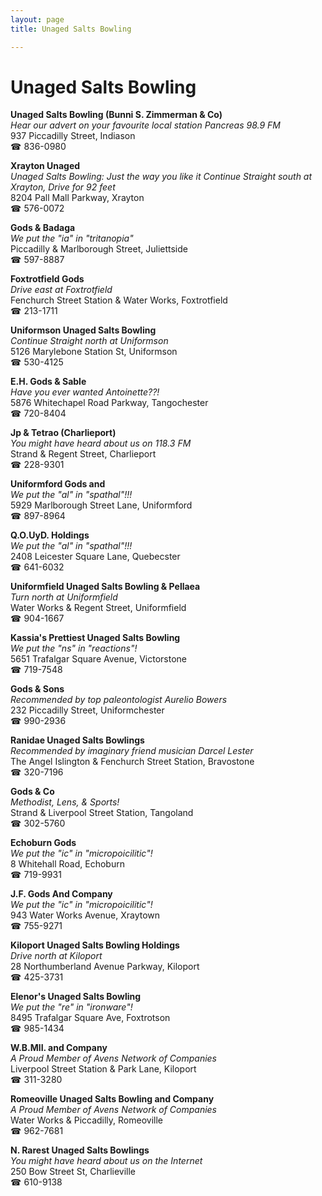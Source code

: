 ```yaml
---
layout: page 
title: Unaged Salts Bowling

---
```



# Unaged Salts Bowling


 **Unaged Salts Bowling (Bunni S. Zimmerman & Co)**  
_Hear our advert on your favourite local station Pancreas 98.9 FM_  
937 Piccadilly Street, Indiason  
☎ 836-0980

**Xrayton Unaged**  
_Unaged Salts Bowling: Just the way you like it 
Continue Straight south at Xrayton, Drive for 92 feet_  
8204 Pall Mall Parkway, Xrayton  
☎ 576-0072

**Gods & Badaga**  
_We put the "ia" in "tritanopia"_  
Piccadilly & Marlborough Street, Juliettside  
☎ 597-8887

**Foxtrotfield Gods**  
_Drive east at Foxtrotfield_  
Fenchurch Street Station & Water Works, Foxtrotfield  
☎ 213-1711

**Uniformson Unaged Salts Bowling**  
_Continue Straight north at Uniformson_  
5126 Marylebone Station St, Uniformson  
☎ 530-4125

**E.H. Gods & Sable**  
_Have you ever wanted Antoinette??!_  
5876 Whitechapel Road Parkway, Tangochester  
☎ 720-8404

**Jp & Tetrao (Charlieport)**  
_You might have heard about us on 118.3 FM_  
Strand & Regent Street, Charlieport  
☎ 228-9301

**Uniformford Gods and**  
_We put the "al" in "spathal"!!!_  
5929 Marlborough Street Lane, Uniformford  
☎ 897-8964

**Q.O.UyD. Holdings**  
_We put the "al" in "spathal"!!!_  
2408 Leicester Square Lane, Quebecster  
☎ 641-6032

**Uniformfield Unaged Salts Bowling & Pellaea**  
_Turn north at Uniformfield_  
Water Works & Regent Street, Uniformfield  
☎ 904-1667

**Kassia's Prettiest Unaged Salts Bowling**  
_We put the "ns" in "reactions"!_  
5651 Trafalgar Square Avenue, Victorstone  
☎ 719-7548

**Gods & Sons**  
_Recommended by top paleontologist Aurelio Bowers_  
232 Piccadilly Street, Uniformchester  
☎ 990-2936

**Ranidae Unaged Salts Bowlings**  
_Recommended by imaginary friend musician Darcel Lester_  
The Angel Islington & Fenchurch Street Station, Bravostone  
☎ 320-7196

**Gods & Co**  
_Methodist, Lens, & Sports!_  
Strand & Liverpool Street Station, Tangoland  
☎ 302-5760

**Echoburn Gods**  
_We put the "ic" in "micropoicilitic"!_  
8 Whitehall Road, Echoburn  
☎ 719-9931

**J.F. Gods And Company**  
_We put the "ic" in "micropoicilitic"!_  
943 Water Works Avenue, Xraytown  
☎ 755-9271

**Kiloport Unaged Salts Bowling Holdings**  
_Drive north at Kiloport_  
28 Northumberland Avenue Parkway, Kiloport  
☎ 425-3731

**Elenor's Unaged Salts Bowling**  
_We put the "re" in "ironware"!_  
8495 Trafalgar Square Ave, Foxtrotson  
☎ 985-1434

**W.B.MlI. and Company**  
_A Proud Member of Avens Network of Companies_  
Liverpool Street Station & Park Lane, Kiloport  
☎ 311-3280

**Romeoville Unaged Salts Bowling and Company**  
_A Proud Member of Avens Network of Companies_  
Water Works & Piccadilly, Romeoville  
☎ 962-7681

**N. Rarest Unaged Salts Bowlings**  
_You might have heard about us on the Internet_  
250 Bow Street St, Charlieville  
☎ 610-9138

